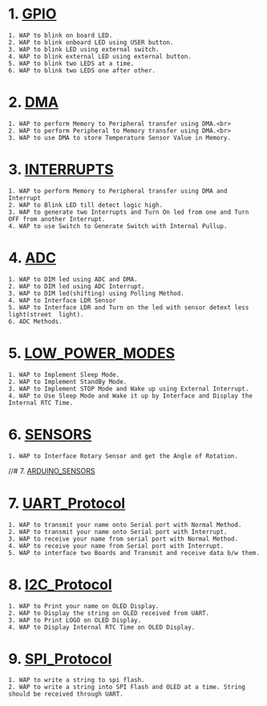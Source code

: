 # 1. [GPIO](../Microcontroller_Programming_&_Interfacing/GPIO)
    1. WAP to blink on board LED.
    2. WAP to blink onboard LED using USER button.
    3. WAP to blink LED using external switch.
    4. WAP to blink external LED using external button.
    5. WAP to blink two LEDS at a time.
    6. WAP to blink two LEDS one after other.
# 2. [DMA](../Microcontroller_Programming_&_Interfacing/DMA)
    1. WAP to perform Memory to Peripheral transfer using DMA.<br>
    2. WAP to perform Peripheral to Memory transfer using DMA.<br>
    3. WAP to use DMA to store Temperature Sensor Value in Memory.
# 3. [INTERRUPTS](../Microcontroller_Programming_&_Interfacing/Interrupts)
    1. WAP to perform Memory to Peripheral transfer using DMA and Interrupt
    2. WAP to Blink LED till detect logic high.
    3. WAP to generate two Interrupts and Turn On led from one and Turn OFF from another Interrupt.
    4. WAP to use Switch to Generate Switch with Internal Pullup.
# 4. [ADC](../Microcontroller_Programming_&_Interfacing/ADC)
    1. WAP to DIM led using ADC and DMA.
    2. WAP to DIM led using ADC Interrupt.
    3. WAP to DIM led(shifting) using Polling Method.
    4. WAP to Interface LDR Sensor
    5. WAP to Interface LDR and Turn on the led with sensor detext less light(street  light).
    6. ADC Methods.
# 5. [LOW_POWER_MODES](../Microcontroller_Programming_&_Interfacing/Low_Power_Modes)
    1. WAP to Implement Sleep Mode.
    2. WAP to Implement StandBy Mode.
    3. WAP to Implement STOP Mode and Wake up using External Interrupt.
    4. WAP to Use Sleep Mode and Wake it up by Interface and Display the Internal RTC Time. 
# 6. [SENSORS](../Microcontroller_Programming_&_Interfacing/Sensors)
    1. WAP to Interface Rotary Sensor and get the Angle of Rotation.
//# 7. [ARDUINO_SENSORS](../Microcontroller_Programming_&_Interfacing/37_in_1_Sensor_kit_Code_for_Arduino)
# 7. [UART_Protocol](../Microcontroller_Programming_&_Interfacing/UART)
    1. WAP to transmit your name onto Serial port with Normal Method.
    2. WAP to transmit your name onto Serial port with Interrupt.
    3. WAP to receive your name from serial port with Normal Method.
    4. WAP to receive your name from Serial port with Interrupt.
    5. WAP to interface two Boards and Transmit and receive data b/w them.
# 8. [I2C_Protocol](../Microcontroller_Programming_&_Interfacing/I2C)
    1. WAP to Print your name on OLED Display.
    2. WAP to Display the string on OLED received from UART.
    3. WAP to Print LOGO on OLED Display.
    4. WAP to Display Internal RTC Time on OLED Display.
# 9. [SPI_Protocol](../Microcontroller_Programming_&_Interfacing/SPI)
    1. WAP to write a string to spi flash.
    2. WAP to write a string into SPI Flash and OLED at a time. String should be received through UART.

